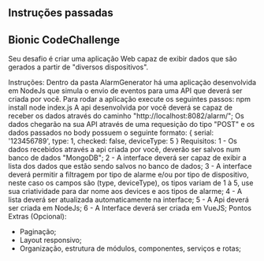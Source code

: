 ## Instruções passadas

## Bionic CodeChallenge
Seu desafio é criar uma aplicação Web capaz de exibir dados que são gerados a partir de "diversos dispositivos".

Instruções:
Dentro da pasta AlarmGenerator há uma aplicação desenvolvida em NodeJs que simula o envio de eventos para uma API que deverá ser criada por você. Para rodar a aplicação execute os seguintes passos:
npm install
node index.js
A api desenvolvida por você deverá se capaz de receber os dados através do caminho "http://localhost:8082/alarm/";
Os dados chegarão na sua API através de uma requesição do tipo "POST" e os dados passados no body possuem o seguinte formato: { serial: '123456789', type: 1, checked: false, deviceType: 5 }
Requisitos:
1 - Os dados recebidos através a api criada por você, deverão ser salvos num banco de dados "MongoDB";
2 - A interface deverá ser capaz de exibir a lista dos dados que estão sendo salvos no banco de dados;
3 - A interface deverá permitir a filtragem por tipo de alarme e/ou por tipo de dispositivo, neste caso os campos são (type, deviceType), os tipos variam de 1 à 5, use sua criatividade para dar nome aos devices e aos tipos de alarme;
4 - A lista deverá ser atualizada automaticamente na interface;
5 - A Api deverá ser criada em NodeJs;
6 - A Interface deverá ser criada em VueJS;
Pontos Extras (Opcional):
- Paginação;
- Layout responsivo;
- Organização, estrutura de módulos, componentes, serviços e rotas;